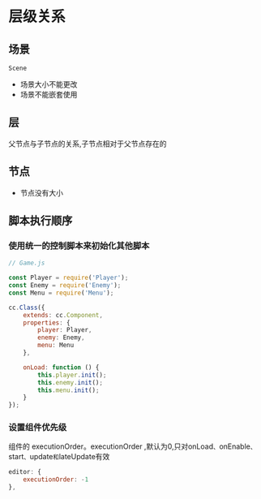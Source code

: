 # 层级关系

## 场景

`Scene`

+ 场景大小不能更改
+ 场景不能嵌套使用

## 层

父节点与子节点的关系,子节点相对于父节点存在的

## 节点

+ 节点没有大小

## 脚本执行顺序

### 使用统一的控制脚本来初始化其他脚本

```js
// Game.js

const Player = require('Player');
const Enemy = require('Enemy');
const Menu = require('Menu');

cc.Class({
    extends: cc.Component,
    properties: {
        player: Player,
        enemy: Enemy,
        menu: Menu
    },

    onLoad: function () {
        this.player.init();
        this.enemy.init();
        this.menu.init();
    }
});
```

### 设置组件优先级

组件的 executionOrder。executionOrder ,默认为0,只对onLoad`、`onEnable`、`start`、`update` 和 `lateUpdate有效

```js
editor: {
    executionOrder: -1
},
```